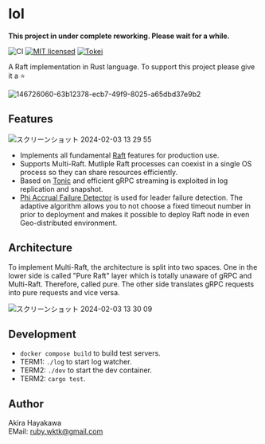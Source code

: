 # lol

**This project in under complete reworking. Please wait for a while.**

![CI](https://github.com/akiradeveloper/lol/workflows/CI/badge.svg)
[![MIT licensed](https://img.shields.io/badge/license-MIT-blue.svg)](https://github.com/akiradeveloper/lol/blob/master/LICENSE)
[![Tokei](https://tokei.rs/b1/github/akiradeveloper/lol)](https://github.com/akiradeveloper/lol)

A Raft implementation in Rust language. To support this project please give it a ⭐

![146726060-63b12378-ecb7-49f9-8025-a65dbd37e9b2](https://github.com/akiradeveloper/lol/assets/785824/12a016fe-35a0-4d12-8ffa-955ef61b25b9)


## Features

![スクリーンショット 2024-02-03 13 29 55](https://github.com/akiradeveloper/lol/assets/785824/f6a6ceef-98f3-4fcf-9ba8-3655d52bd3f0)


- Implements all fundamental [Raft](https://raft.github.io/) features for production use.
- Supports Multi-Raft. Mutliple Raft processes can coexist in a single OS process so they can share resources efficiently.
- Based on [Tonic](https://github.com/hyperium/tonic) and efficient gRPC streaming is exploited in log replication and snapshot.
- [Phi Accrual Failure Detector](https://github.com/akiradeveloper/phi-detector) is used for leader failure detection. The adaptive algorithm allows you to not choose a fixed timeout number in prior to deployment and makes it possible to deploy Raft node in even Geo-distributed environment.

## Architecture

To implement Multi-Raft, the architecture is split into two spaces. One in the lower side is called "Pure Raft" layer which is totally unaware of 
gRPC and Multi-Raft. Therefore, called pure. The other side translates gRPC requests into pure requests and vice versa.

![スクリーンショット 2024-02-03 13 30 09](https://github.com/akiradeveloper/lol/assets/785824/fd064ba6-be20-4934-839a-db8cd07a8f13)



## Development

- `docker compose build` to build test servers.
- TERM1: `./log` to start log watcher.
- TERM2: `./dev` to start the dev container.
- TERM2: `cargo test`.

## Author

Akira Hayakawa  
EMail: ruby.wktk@gmail.com
